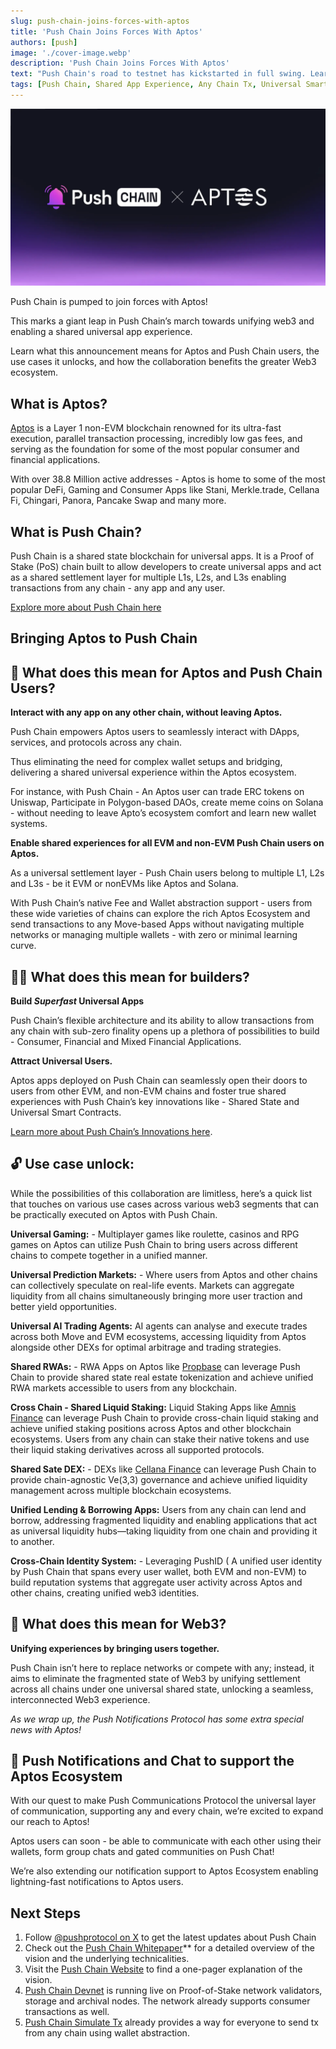 ```yaml
---
slug: push-chain-joins-forces-with-aptos
title: 'Push Chain Joins Forces With Aptos'
authors: [push]
image: './cover-image.webp'
description: 'Push Chain Joins Forces With Aptos'
text: "Push Chain's road to testnet has kickstarted in full swing. Learn everything about our collaboration with Aptos - what it means for Push and Aptos users, the use cases it unlocks and more!"
tags: [Push Chain, Shared App Experience, Any Chain Tx, Universal Smart Contracts, Shared State Blockchain, Consumer Tx, Parallel Validators, Dynamic Sharding]
---
```



![Cover image of Push Chain Join Forces With Aptos ](./cover-image.webp)

<!--truncate-->

Push Chain is pumped to join forces with Aptos!

This marks a giant leap in Push Chain’s march towards unifying web3 and enabling a shared universal app experience. 

Learn what this announcement means for Aptos and Push Chain users, the use cases it unlocks, and how the collaboration benefits the greater Web3 ecosystem.

## What is Aptos?

[Aptos](https://aptosfoundation.org/) is a Layer 1 non-EVM blockchain renowned for its ultra-fast execution, parallel transaction processing, incredibly low gas fees, and serving as the foundation for some of the most popular consumer and financial applications.

With over 38.8 Million active addresses -  Aptos is home to some of the most popular DeFi, Gaming and Consumer Apps like Stani,  Merkle.trade, Cellana Fi, Chingari, Panora, Pancake Swap and many more.

## What is Push Chain?

Push Chain is a shared state blockchain for universal apps. It is a Proof of Stake (PoS) chain
built to allow developers to create universal apps and act as a shared settlement layer for multiple L1s, L2s, and L3s enabling transactions from any chain - any app and any user.

[Explore more about Push Chain here](https://push.org/chain/)


## Bringing Aptos to Push Chain

## **👥 What does this mean for Aptos and Push Chain Users?**

**Interact with any app on any other chain, without leaving Aptos.**

Push Chain empowers Aptos users to seamlessly interact with DApps, services, and protocols across any chain.

Thus eliminating the need for complex wallet setups and bridging, delivering a shared universal experience within the Aptos ecosystem.

For instance, with Push Chain - An Aptos user can trade ERC tokens on Uniswap, Participate in Polygon-based DAOs, create meme coins on Solana - without needing to leave Apto’s ecosystem comfort and learn new wallet systems.

**Enable shared experiences for all EVM and non-EVM Push Chain users on Aptos.**

As a universal settlement layer - Push Chain users belong to multiple L1, L2s and L3s - be it EVM or nonEVMs like Aptos and Solana.

With Push Chain’s native Fee and Wallet abstraction support - users from these wide varieties of chains can explore the rich Aptos Ecosystem and send transactions to any Move-based Apps without navigating multiple networks or managing multiple wallets - with zero or minimal learning curve.


## 👷‍♂️ What does this mean for builders?

**Build *Superfast* Universal Apps**

Push Chain’s flexible architecture and its ability to allow transactions from any chain with sub-zero finality opens up a plethora of possibilities to build - Consumer,  Financial and Mixed Financial Applications.

**Attract Universal Users.**

Aptos apps deployed on Push Chain can seamlessly open their doors to users from other EVM, and non-EVM chains and foster true shared experiences with Push Chain’s key innovations like - Shared State and Universal Smart Contracts.

[Learn more about Push Chain’s Innovations here](https://push.org/blog/innovations-by-push-chain/).


## 🔓 Use case unlock:

While the possibilities of this collaboration are limitless, here’s a quick list that touches on various use cases across various web3 segments that can be practically executed on Aptos with Push Chain.

**Universal Gaming:** - Multiplayer games like roulette, casinos and RPG games on Aptos can utilize Push Chain to bring users across different chains to compete together in a unified manner.

**Universal Prediction Markets:** - Where users from Aptos and other chains can collectively speculate on real-life events. Markets can aggregate liquidity from all chains simultaneously bringing more user traction and better yield opportunities.

**Universal AI Trading Agents:** AI agents can analyse and execute trades across both Move and EVM ecosystems, accessing liquidity from Aptos alongside other DEXs for optimal arbitrage and trading strategies.

**Shared RWAs:** - RWA Apps on Aptos like [Propbase](https://www.propbase.app/) can leverage Push Chain to provide shared state real estate tokenization and achieve unified RWA markets accessible to users from any blockchain.

**Cross Chain - Shared Liquid Staking:** Liquid Staking Apps like [Amnis Finance](https://amnis.finance/) can leverage Push Chain to provide cross-chain liquid staking and achieve unified staking positions across Aptos and other blockchain ecosystems. Users from any chain can stake their native tokens and use their liquid staking derivatives across all supported protocols.

**Shared Sate DEX:** - DEXs like [Cellana Finance](https://cellana.finance/) can leverage Push Chain to provide chain-agnostic Ve(3,3) governance and achieve unified liquidity management across multiple blockchain ecosystems. 

**Unified Lending & Borrowing Apps:** Users from any chain can lend and borrow, addressing fragmented liquidity and enabling applications that act as universal liquidity hubs—taking liquidity from one chain and providing it to another.

**Cross-Chain Identity System:** - Leveraging PushID ( A unified user identity by Push Chain that spans every user wallet, both EVM and non-EVM) to build reputation systems that aggregate user activity across Aptos and other chains, creating unified web3 identities.


## 🌌 What does this mean for Web3?

**Unifying experiences by bringing users together.**

Push Chain isn’t here to replace networks or compete with any; instead, it aims to eliminate the fragmented state of Web3 by unifying settlement across all chains under one universal shared state, unlocking a seamless, interconnected Web3 experience.

*As we wrap up, the Push Notifications Protocol has some extra special news with Aptos!*

## 🔔 Push Notifications and Chat to support the Aptos Ecosystem

With our quest to make Push Communications Protocol the universal layer of communication, supporting any and every chain, we’re excited to expand our reach to Aptos!

Aptos users can soon - be able to communicate with each other using their wallets, form group chats and gated communities on Push Chat!

We’re also extending our notification support to Aptos Ecosystem enabling lightning-fast notifications to Aptos users.


## Next Steps

1. Follow [@pushprotocol on X](https://x.com/pushprotocol) to get the latest updates about Push Chain
2. Check out the [Push Chain Whitepaper](https://whitepaper.push.org/?utm_source=pushblog&utm_medium=referral&utm_campaign=pcgov)** for a detailed overview of the vision and the underlying technicalities.
3. Visit the [Push Chain Website](https://push.org/chain?utm_source=pushblog&utm_medium=referral&utm_campaign=pcgov) to find a one-pager explanation of the vision.
4. [Push Chain Devnet](https://scan.push.org/?utm_source=pushblog&utm_medium=referral&utm_campaign=pcgov) is running live on Proof-of-Stake network validators, storage and archival nodes. The network already supports consumer transactions as well.
5. [Push Chain Simulate Tx](https://simulate.push.org/?utm_source=pushblog&utm_medium=referral&utm_campaign=pcgov) already provides a way for everyone to send tx from any chain using wallet abstraction.